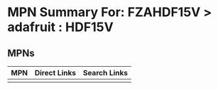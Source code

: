 



# MPN Summary For: FZAHDF15V > adafruit : HDF15V

## MPNs
  

|MPN|Direct Links|Search Links|
| :--- | :--- | :--- |
||||
